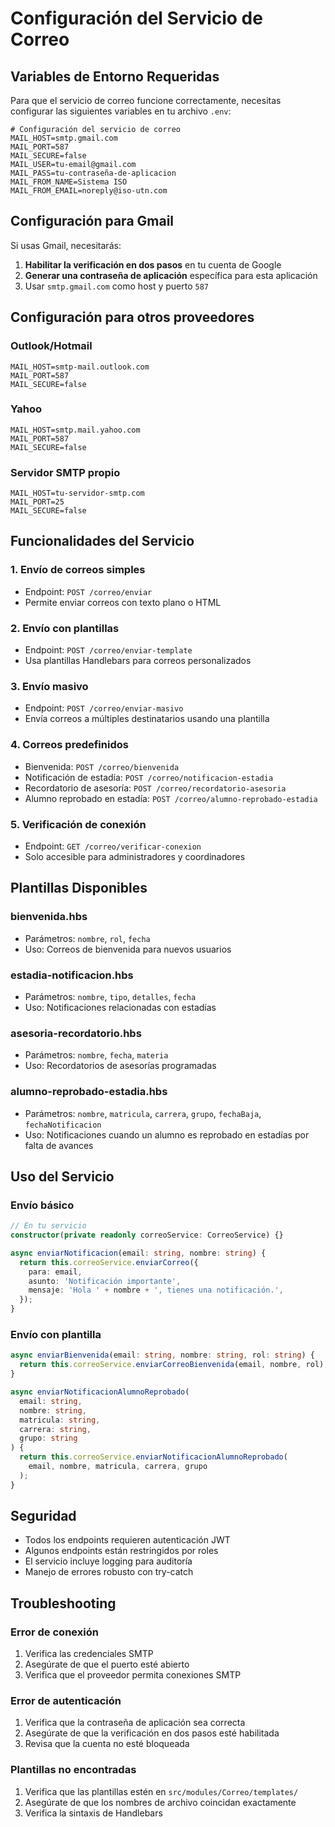 # Configuración del Servicio de Correo

## Variables de Entorno Requeridas

Para que el servicio de correo funcione correctamente, necesitas configurar las siguientes variables en tu archivo `.env`:

```env
# Configuración del servicio de correo
MAIL_HOST=smtp.gmail.com
MAIL_PORT=587
MAIL_SECURE=false
MAIL_USER=tu-email@gmail.com
MAIL_PASS=tu-contraseña-de-aplicacion
MAIL_FROM_NAME=Sistema ISO
MAIL_FROM_EMAIL=noreply@iso-utn.com
```

## Configuración para Gmail

Si usas Gmail, necesitarás:

1. **Habilitar la verificación en dos pasos** en tu cuenta de Google
2. **Generar una contraseña de aplicación** específica para esta aplicación
3. Usar `smtp.gmail.com` como host y puerto `587`

## Configuración para otros proveedores

### Outlook/Hotmail

```env
MAIL_HOST=smtp-mail.outlook.com
MAIL_PORT=587
MAIL_SECURE=false
```

### Yahoo

```env
MAIL_HOST=smtp.mail.yahoo.com
MAIL_PORT=587
MAIL_SECURE=false
```

### Servidor SMTP propio

```env
MAIL_HOST=tu-servidor-smtp.com
MAIL_PORT=25
MAIL_SECURE=false
```

## Funcionalidades del Servicio

### 1. Envío de correos simples

- Endpoint: `POST /correo/enviar`
- Permite enviar correos con texto plano o HTML

### 2. Envío con plantillas

- Endpoint: `POST /correo/enviar-template`
- Usa plantillas Handlebars para correos personalizados

### 3. Envío masivo

- Endpoint: `POST /correo/enviar-masivo`
- Envía correos a múltiples destinatarios usando una plantilla

### 4. Correos predefinidos

- Bienvenida: `POST /correo/bienvenida`
- Notificación de estadía: `POST /correo/notificacion-estadia`
- Recordatorio de asesoría: `POST /correo/recordatorio-asesoria`
- Alumno reprobado en estadía: `POST /correo/alumno-reprobado-estadia`

### 5. Verificación de conexión

- Endpoint: `GET /correo/verificar-conexion`
- Solo accesible para administradores y coordinadores

## Plantillas Disponibles

### bienvenida.hbs

- Parámetros: `nombre`, `rol`, `fecha`
- Uso: Correos de bienvenida para nuevos usuarios

### estadia-notificacion.hbs

- Parámetros: `nombre`, `tipo`, `detalles`, `fecha`
- Uso: Notificaciones relacionadas con estadías

### asesoria-recordatorio.hbs

- Parámetros: `nombre`, `fecha`, `materia`
- Uso: Recordatorios de asesorías programadas

### alumno-reprobado-estadia.hbs

- Parámetros: `nombre`, `matricula`, `carrera`, `grupo`, `fechaBaja`, `fechaNotificacion`
- Uso: Notificaciones cuando un alumno es reprobado en estadías por falta de avances

## Uso del Servicio

### Envío básico

```typescript
// En tu servicio
constructor(private readonly correoService: CorreoService) {}

async enviarNotificacion(email: string, nombre: string) {
  return this.correoService.enviarCorreo({
    para: email,
    asunto: 'Notificación importante',
    mensaje: 'Hola ' + nombre + ', tienes una notificación.',
  });
}
```

### Envío con plantilla

```typescript
async enviarBienvenida(email: string, nombre: string, rol: string) {
  return this.correoService.enviarCorreoBienvenida(email, nombre, rol);
}

async enviarNotificacionAlumnoReprobado(
  email: string, 
  nombre: string, 
  matricula: string, 
  carrera: string, 
  grupo: string
) {
  return this.correoService.enviarNotificacionAlumnoReprobado(
    email, nombre, matricula, carrera, grupo
  );
}
```

## Seguridad

- Todos los endpoints requieren autenticación JWT
- Algunos endpoints están restringidos por roles
- El servicio incluye logging para auditoría
- Manejo de errores robusto con try-catch

## Troubleshooting

### Error de conexión

1. Verifica las credenciales SMTP
2. Asegúrate de que el puerto esté abierto
3. Verifica que el proveedor permita conexiones SMTP

### Error de autenticación

1. Verifica que la contraseña de aplicación sea correcta
2. Asegúrate de que la verificación en dos pasos esté habilitada
3. Revisa que la cuenta no esté bloqueada

### Plantillas no encontradas

1. Verifica que las plantillas estén en `src/modules/Correo/templates/`
2. Asegúrate de que los nombres de archivo coincidan exactamente
3. Verifica la sintaxis de Handlebars
